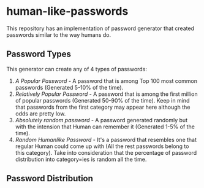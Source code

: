 # human-like-passwords
This repository has an implementation of password generator that created passwords similar to the way humans do.
## Password Types
This generator can create any of 4 types of passwords:
1. *A Popular Password* - A password that is among Top 100 most common passwords (Generated 5-10% of the time).
2. *Relatively Popular Password* - A password that is among the first million of popular passwords (Generated 50-90% of the time). Keep in mind that passwords from the first category may appear here although the odds are pretty low.
3. *Absolutely random password* - A password generated randomly but with the intension that Human can remember it (Generated 1-5% of the time).
4. *Random Humanlike Password* - It's a password that resembles one that regular Human could come up with (All the rest passwords belong to this category).
Take into consideration that the percentage of password distribution into category=ies is random all the time.
## Password Distribution
